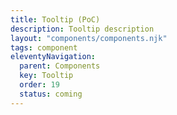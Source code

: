 ```yaml
---
title: Tooltip (PoC)
description: Tooltip description
layout: "components/components.njk"
tags: component
eleventyNavigation:
  parent: Components
  key: Tooltip
  order: 19
  status: coming
---
```


